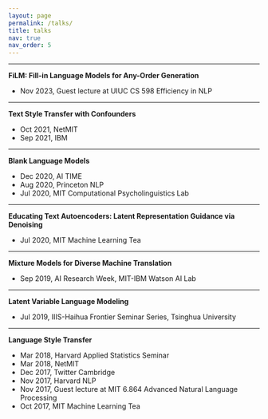 ```yaml
---
layout: page
permalink: /talks/
title: talks
nav: true
nav_order: 5
---
```


---
**FiLM: Fill-in Language Models for Any-Order Generation**
- Nov 2023, Guest lecture at UIUC CS 598 Efficiency in NLP

---
**Text Style Transfer with Confounders**
- Oct 2021, NetMIT
- Sep 2021, IBM

---
**Blank Language Models**
- Dec 2020, AI TIME
- Aug 2020, Princeton NLP
- Jul 2020, MIT Computational Psycholinguistics Lab

---
**Educating Text Autoencoders: Latent Representation Guidance via Denoising**
- Jul 2020, MIT Machine Learning Tea

---
**Mixture Models for Diverse Machine Translation**
- Sep 2019, AI Research Week, MIT-IBM Watson AI Lab

---
**Latent Variable Language Modeling**
- Jul 2019, IIIS-Haihua Frontier Seminar Series, Tsinghua University

---
**Language Style Transfer**
- Mar 2018, Harvard Applied Statistics Seminar
- Mar 2018, NetMIT
- Dec 2017, Twitter Cambridge
- Nov 2017, Harvard NLP
- Nov 2017, Guest lecture at MIT 6.864 Advanced Natural Language Processing
- Oct 2017, MIT Machine Learning Tea
